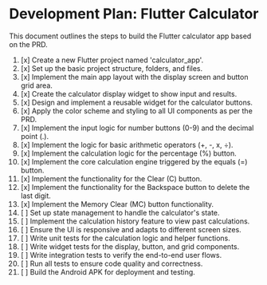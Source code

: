 # Development Plan: Flutter Calculator

This document outlines the steps to build the Flutter calculator app based on the PRD.

1. [x] Create a new Flutter project named 'calculator_app'.
2. [x] Set up the basic project structure, folders, and files.
3. [x] Implement the main app layout with the display screen and button grid area.
4. [x] Create the calculator display widget to show input and results.
5. [x] Design and implement a reusable widget for the calculator buttons.
6. [x] Apply the color scheme and styling to all UI components as per the PRD.
7. [x] Implement the input logic for number buttons (0-9) and the decimal point (.).
8. [x] Implement the logic for basic arithmetic operators (+, -, x, ÷).
9. [x] Implement the calculation logic for the percentage (%) button.
10. [x] Implement the core calculation engine triggered by the equals (=) button.
11. [x] Implement the functionality for the Clear (C) button.
12. [x] Implement the functionality for the Backspace button to delete the last digit.
13. [x] Implement the Memory Clear (MC) button functionality.
14. [ ] Set up state management to handle the calculator's state.
15. [ ] Implement the calculation history feature to view past calculations.
16. [ ] Ensure the UI is responsive and adapts to different screen sizes.
17. [ ] Write unit tests for the calculation logic and helper functions.
18. [ ] Write widget tests for the display, button, and grid components.
19. [ ] Write integration tests to verify the end-to-end user flows.
20. [ ] Run all tests to ensure code quality and correctness.
21. [ ] Build the Android APK for deployment and testing.